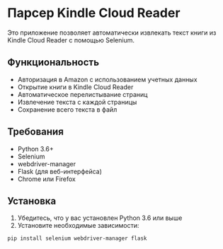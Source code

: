# Парсер Kindle Cloud Reader

Это приложение позволяет автоматически извлекать текст книги из Kindle Cloud Reader с помощью Selenium.

## Функциональность

- Авторизация в Amazon с использованием учетных данных
- Открытие книги в Kindle Cloud Reader
- Автоматическое перелистывание страниц
- Извлечение текста с каждой страницы
- Сохранение всего текста в файл

## Требования

- Python 3.6+
- Selenium
- webdriver-manager
- Flask (для веб-интерфейса)
- Chrome или Firefox

## Установка

1. Убедитесь, что у вас установлен Python 3.6 или выше
2. Установите необходимые зависимости:

```bash
pip install selenium webdriver-manager flask
